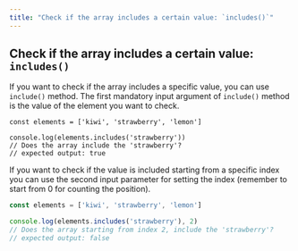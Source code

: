 ```yaml
---
title: "Check if the array includes a certain value: `includes()`"
---
```


## Check if the array includes a certain value: `includes()`

If you want to check if the array includes a specific value, you can use `include()` method. The first mandatory input argument of `include()` method is the value of the element you want to check.

```javascritpt
const elements = ['kiwi', 'strawberry', 'lemon']

console.log(elements.includes('strawberry'))
// Does the array include the 'strawberry'?
// expected output: true
```

If you want to check if the value is included starting from a specific index you can use the second input parameter for setting the index (remember to start from 0 for counting the position).

```javascript
const elements = ['kiwi', 'strawberry', 'lemon']

console.log(elements.includes('strawberry'), 2)
// Does the array starting from index 2, include the 'strawberry'?
// expected output: false
```
